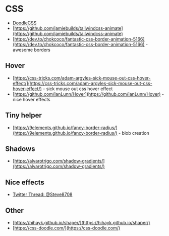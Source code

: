 # CSS

- [DoodleCSS](https://chr15m.github.io/DoodleCSS)
- [https://github.com/jamiebuilds/tailwindcss-animate](https://github.com/jamiebuilds/tailwindcss-animate)
- [https://dev.to/chokcoco/fantastic-css-border-animation-5166](https://dev.to/chokcoco/fantastic-css-border-animation-5166) - awesome borders

## Hover

- [https://css-tricks.com/adam-argyles-sick-mouse-out-css-hover-effect/](https://css-tricks.com/adam-argyles-sick-mouse-out-css-hover-effect/) - sick mouse out css hover effect
- [https://github.com/IanLunn/Hover](https://github.com/IanLunn/Hover) - nice hover effects

## Tiny helper

- [https://9elements.github.io/fancy-border-radius/](https://9elements.github.io/fancy-border-radius/) - blob creation

## Shadows

- [https://alvarotrigo.com/shadow-gradients/](https://alvarotrigo.com/shadow-gradients/)

## Nice effects

- [Twitter Thread: @Steve8708](https://threadreaderapp.com/thread/1546657470604382208.html?s=20&t=s6ofZC9jfti56fnsjTMmPQ)

## Other

- [https://hihayk.github.io/shaper/](https://hihayk.github.io/shaper/)
- [https://css-doodle.com/](https://css-doodle.com/)
